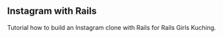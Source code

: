 ## Instagram with Rails

Tutorial how to build an Instagram clone with Rails for Rails Girls Kuching.
